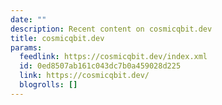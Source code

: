 ```yaml
---
date: ""
description: Recent content on cosmicqbit.dev
title: cosmicqbit.dev
params:
  feedlink: https://cosmicqbit.dev/index.xml
  id: 0ed8507ab161c043dc7b0a459028d225
  link: https://cosmicqbit.dev/
  blogrolls: []
---
```

